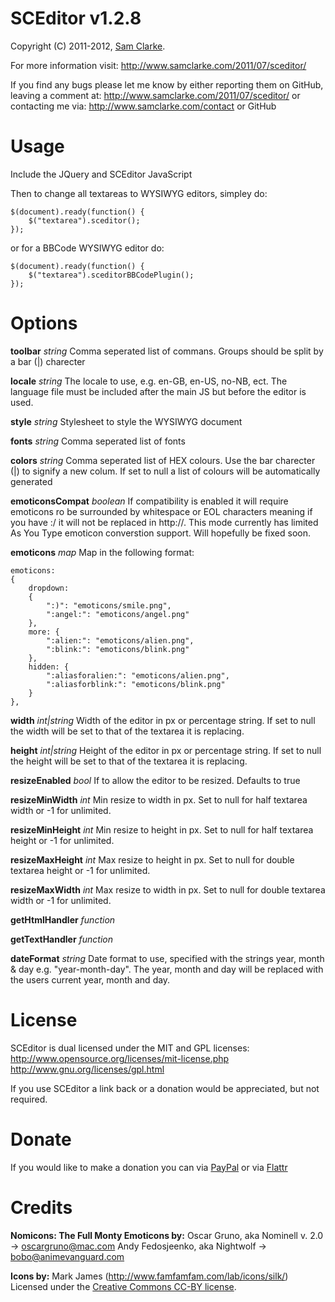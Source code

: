 # SCEditor v1.2.8
Copyright (C) 2011-2012, [Sam Clarke](http://www.samclarke.com).

For more information visit: http://www.samclarke.com/2011/07/sceditor/

If you find any bugs please let me know by either reporting them on GitHub,
leaving a comment at: http://www.samclarke.com/2011/07/sceditor/
or contacting me via: http://www.samclarke.com/contact or GitHub


# Usage

Include the JQuery and SCEditor JavaScript
	<link rel="stylesheet" href="minified/jquery.sceditor.min.css" type="text/css" media="all" />
	<script type="text/javascript" src="minified/jquery.sceditor.min.js"></script>
	
Then to change all textareas to WYSIWYG editors, simpley do:

	$(document).ready(function() {
		$("textarea").sceditor();
	});

or for a BBCode WYSIWYG editor do:

	$(document).ready(function() {
		$("textarea").sceditorBBCodePlugin();
	});



# Options

**toolbar** *string*
Comma seperated list of commans. Groups should be split by a bar (|) charecter

**locale** *string*
The locale to use, e.g. en-GB, en-US, no-NB, ect. The language file must be included after the main JS but before the editor is used.

**style** *string*
Stylesheet to style the WYSIWYG document

**fonts** *string*
Comma seperated list of fonts

**colors** *string*
Comma seperated list of HEX colours. Use the bar charecter (|) to signify a new colum. If set to null a list of colours will be automatically generated

**emoticonsCompat** *boolean*
If compatibility is enabled it will require emoticons ro be surrounded by whitespace or EOL characters meaning if you have :/ it will not be replaced
in http://. This mode currently has limited As You Type emoticon converstion support. Will hopefully be fixed soon.

**emoticons** *map*
Map in the following format:

	emoticons:
	{
		dropdown:
		{
			":)": "emoticons/smile.png",
			":angel:": "emoticons/angel.png"
		},
		more: {
			":alien:": "emoticons/alien.png",
			":blink:": "emoticons/blink.png"
		},
		hidden: {
			":aliasforalien:": "emoticons/alien.png",
			":aliasforblink:": "emoticons/blink.png"
		}
	},

**width** *int|string*
Width of the editor in px or percentage string. If set to null the width will be set to that of the textarea it is replacing.

**height** *int|string*
Height of the editor in px or percentage string. If set to null the height will be set to that of the textarea it is replacing.

**resizeEnabled** *bool*
If to allow the editor to be resized. Defaults to true

**resizeMinWidth** *int*
Min resize to width in px. Set to null for half textarea width or -1 for unlimited.

**resizeMinHeight** *int*
Min resize to height in px. Set to null for half textarea height or -1 for unlimited.

**resizeMaxHeight** *int*
Max resize to height in px. Set to null for double textarea height or -1 for unlimited.

**resizeMaxWidth** *int*
Max resize to width in px. Set to null for double textarea width or -1 for unlimited.

**getHtmlHandler** *function*

**getTextHandler** *function*

**dateFormat** *string*
Date format to use, specified with the strings year, month & day e.g. "year-month-day".
The year, month and day will be replaced with the users current year, month and day.


# License

SCEditor is dual licensed under the MIT and GPL licenses:
http://www.opensource.org/licenses/mit-license.php
http://www.gnu.org/licenses/gpl.html

If you use SCEditor a link back or a donation would be appreciated, but not required.


# Donate

If you would like to make a donation you can via
[PayPal](https://www.paypal.com/cgi-bin/webscr?cmd=_s-xclick&hosted_button_id=AVJSF5NEETYYG)
or via [Flattr](http://flattr.com/thing/400345/SCEditor)


# Credits

**Nomicons: The Full Monty Emoticons by:**
Oscar Gruno, aka Nominell v. 2.0 -> oscargruno@mac.com
Andy Fedosjeenko, aka Nightwolf -> bobo@animevanguard.com

**Icons by:**
Mark James (http://www.famfamfam.com/lab/icons/silk/)
Licensed under the [Creative Commons CC-BY license](http://creativecommons.org/licenses/by/3.0/).
